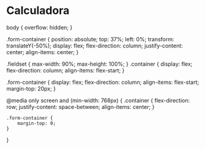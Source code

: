 # Calculadora
body {
    overflow: hidden;
}






.form-container {
    position: absolute;
    top: 37%;
    left: 0%;
    transform: translateY(-50%);
    display: flex;
    flex-direction: column;
    justify-content: center;
    align-items: center;
}

.fieldset {
    max-width: 90%;
    max-height: 100%;
}
.container {
    display: flex;
    flex-direction: column;
    align-items: flex-start;
}

.form-container {
    display: flex;
    flex-direction: column;
    align-items: flex-start;
    margin-top: 20px;
}

@media only screen and (min-width: 768px) {
    .container {
        flex-direction: row;
        justify-content: space-between;
        align-items: center;
    }

    .form-container {
        margin-top: 0;
    }
} 
